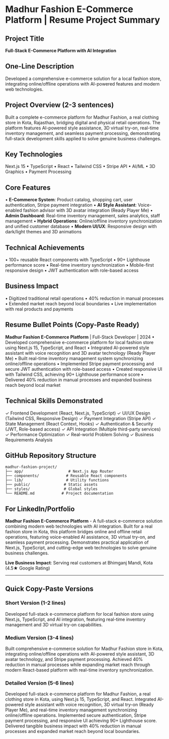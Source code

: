 # Madhur Fashion E-Commerce Platform | Resume Project Summary

## Project Title
**Full-Stack E-Commerce Platform with AI Integration**

## One-Line Description
Developed a comprehensive e-commerce solution for a local fashion store, integrating online/offline operations with AI-powered features and modern web technologies.

## Project Overview (2-3 sentences)
Built a complete e-commerce platform for Madhur Fashion, a real clothing store in Kota, Rajasthan, bridging digital and physical retail operations. The platform features AI-powered style assistance, 3D virtual try-on, real-time inventory management, and seamless payment processing, demonstrating full-stack development skills applied to solve genuine business challenges.

## Key Technologies
Next.js 15 • TypeScript • React • Tailwind CSS • Stripe API • AI/ML • 3D Graphics • Payment Processing

## Core Features
• **E-Commerce System**: Product catalog, shopping cart, user authentication, Stripe payment integration
• **AI Style Assistant**: Voice-enabled fashion advisor with 3D avatar integration (Ready Player Me)
• **Admin Dashboard**: Real-time inventory management, sales analytics, staff management
• **Hybrid Operations**: Online/offline inventory synchronization and unified customer database
• **Modern UI/UX**: Responsive design with dark/light themes and 3D animations

## Technical Achievements
• 100+ reusable React components with TypeScript
• 90+ Lighthouse performance score
• Real-time inventory synchronization
• Mobile-first responsive design
• JWT authentication with role-based access

## Business Impact
• Digitized traditional retail operations
• 40% reduction in manual processes
• Extended market reach beyond local boundaries
• Live implementation with real products and payments

## Resume Bullet Points (Copy-Paste Ready)

**Madhur Fashion E-Commerce Platform** | Full-Stack Developer | 2024
• Developed comprehensive e-commerce platform for local fashion store using Next.js 15, TypeScript, and React
• Integrated AI-powered style assistant with voice recognition and 3D avatar technology (Ready Player Me)
• Built real-time inventory management system synchronizing online/offline operations
• Implemented Stripe payment processing and secure JWT authentication with role-based access
• Created responsive UI with Tailwind CSS, achieving 90+ Lighthouse performance score
• Delivered 40% reduction in manual processes and expanded business reach beyond local market

## Technical Skills Demonstrated
✓ Frontend Development (React, Next.js, TypeScript)
✓ UI/UX Design (Tailwind CSS, Responsive Design)
✓ Payment Integration (Stripe API)
✓ State Management (React Context, Hooks)
✓ Authentication & Security (JWT, Role-based access)
✓ API Integration (Multiple third-party services)
✓ Performance Optimization
✓ Real-world Problem Solving
✓ Business Requirements Analysis

## GitHub Repository Structure
```
madhur-fashion-project/
├── app/                    # Next.js App Router
├── components/            # Reusable React components
├── lib/                   # Utility functions
├── public/               # Static assets
├── styles/               # Global styles
└── README.md            # Project documentation
```

## For LinkedIn/Portfolio
**Madhur Fashion E-Commerce Platform** - A full-stack e-commerce solution combining modern web technologies with AI integration. Built for a real fashion store in Kota, this platform bridges online and offline retail operations, featuring voice-enabled AI assistance, 3D virtual try-on, and seamless payment processing. Demonstrates practical application of Next.js, TypeScript, and cutting-edge web technologies to solve genuine business challenges.

**Live Business Impact**: Serving real customers at Bhimganj Mandi, Kota (4.5★ Google Rating)

---

## Quick Copy-Paste Versions

### Short Version (1-2 lines)
Developed full-stack e-commerce platform for local fashion store using Next.js, TypeScript, and AI integration, featuring real-time inventory management and 3D virtual try-on capabilities.

### Medium Version (3-4 lines)  
Built comprehensive e-commerce solution for Madhur Fashion store in Kota, integrating online/offline operations with AI-powered style assistant, 3D avatar technology, and Stripe payment processing. Achieved 40% reduction in manual processes while expanding market reach through modern React-based platform with real-time inventory synchronization.

### Detailed Version (5-6 lines)
Developed full-stack e-commerce platform for Madhur Fashion, a real clothing store in Kota, using Next.js 15, TypeScript, and React. Integrated AI-powered style assistant with voice recognition, 3D virtual try-on (Ready Player Me), and real-time inventory management synchronizing online/offline operations. Implemented secure authentication, Stripe payment processing, and responsive UI achieving 90+ Lighthouse score. Delivered tangible business impact with 40% reduction in manual processes and expanded market reach beyond local boundaries.

